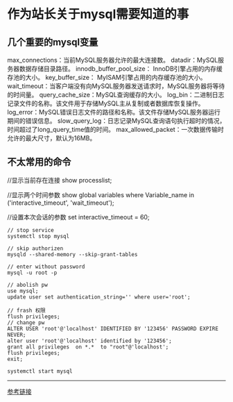 # 作为站长关于mysql需要知道的事

## 几个重要的mysql变量
max_connections：当前MySQL服务器允许的最大连接数。
datadir：MySQL服务器数据存储目录路径。
innodb_buffer_pool_size： InnoDB引擎占用的内存缓存池的大小。
key_buffer_size： MyISAM引擎占用的内存缓存池的大小。
wait_timeout：当客户端没有向MySQL服务器发送请求时，MySQL服务器将等待的时间量。
query_cache_size：MySQL查询缓存的大小。
log_bin：二进制日志记录文件的名称。该文件用于存储MySQL主从复制或者数据库恢复操作。
log_error：MySQL错误日志文件的路径和名称。该文件存储MySQL服务器运行期间的错误信息。
slow_query_log：日志记录MySQL查询语句执行超时的情况，时间超过了long_query_time值的时间。
max_allowed_packet：一次数据传输时允许的最大尺寸，默认为16MB。

## 不太常用的命令

//显示当前存在连接
show processlist;

//显示两个时间参数
show global variables where Variable_name in ('interactive_timeout', 'wait_timeout');

//设置本次会话的参数
set interactive_timeout = 60;

```
// stop service
systemctl stop mysql

// skip authorizen
mysqld --shared-memory --skip-grant-tables

// enter without password
mysql -u root -p

// abolish pw
use mysql;
update user set authentication_string='' where user='root';

// frash 权限
flush privileges;
// change pw
ALTER USER 'root'@'localhost' IDENTIFIED BY '123456' PASSWORD EXPIRE NEVER; 
alter user 'root'@'localhost' identified by '123456';
grant all privileges  on *.*  to "root"@'localhost';
flush privileges;
exit;

systemctl start mysql
```

---

[参考链接](https://blog.csdn.net/qq_40757240/article/details/118068317)